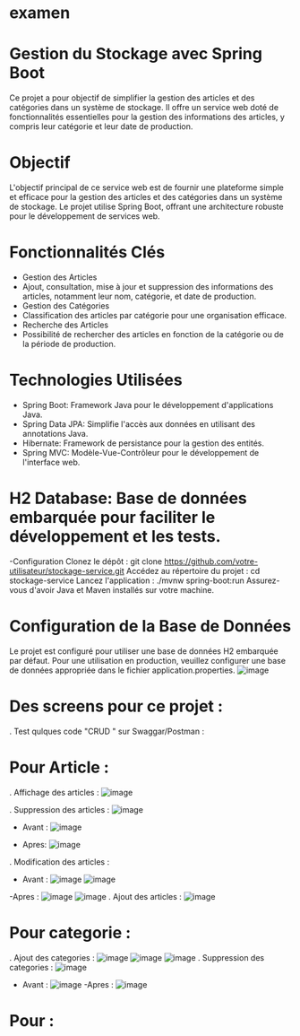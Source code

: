 # examen
# Gestion du Stockage avec Spring Boot
Ce projet a pour objectif de simplifier la gestion des articles et des catégories dans un système de stockage. Il offre un service web doté de fonctionnalités essentielles pour la gestion des informations des articles, y compris leur catégorie et leur date de production.

# Objectif
L'objectif principal de ce service web est de fournir une plateforme simple et efficace pour la gestion des articles et des catégories dans un système de stockage. Le projet utilise Spring Boot, offrant une architecture robuste pour le développement de services web.

# Fonctionnalités Clés
- Gestion des Articles
- Ajout, consultation, mise à jour et suppression des informations des articles, notamment leur nom, catégorie, et date de production.
- Gestion des Catégories
- Classification des articles par catégorie pour une organisation efficace.
- Recherche des Articles
- Possibilité de rechercher des articles en fonction de la catégorie ou de la période de production.
#  Technologies Utilisées
- Spring Boot: Framework Java pour le développement d'applications Java.
- Spring Data JPA: Simplifie l'accès aux données en utilisant des annotations Java.
- Hibernate: Framework de persistance pour la gestion des entités.
- Spring MVC: Modèle-Vue-Contrôleur pour le développement de l'interface web.
# H2 Database: Base de données embarquée pour faciliter le développement et les tests.
-Configuration
Clonez le dépôt : git clone https://github.com/votre-utilisateur/stockage-service.git
Accédez au répertoire du projet : cd stockage-service
Lancez l'application : ./mvnw spring-boot:run
Assurez-vous d'avoir Java et Maven installés sur votre machine.

# Configuration de la Base de Données
Le projet est configuré pour utiliser une base de données H2 embarquée par défaut. Pour une utilisation en production, veuillez configurer une base de données appropriée dans le fichier application.properties.
![image](https://github.com/salmachtioui/examen/assets/147477621/674534f0-4c74-404d-a486-00286f4eab2f)
# Des screens pour ce projet :
. Test qulques code "CRUD " sur Swaggar/Postman :
# Pour Article :
. Affichage des articles :
![image](https://github.com/salmachtioui/examen/assets/147477621/c2fb9b96-6a76-48f0-8e2d-64c6b0d6be81)

. Suppression des articles :
![image](https://github.com/salmachtioui/examen/assets/147477621/ebf7f947-7d3e-4019-95a9-9ce40731f4d2)
- Avant :
![image](https://github.com/salmachtioui/examen/assets/147477621/a460c8cd-6a2a-456f-bdb6-248912d9d9ee)
 
- Apres:
![image](https://github.com/salmachtioui/examen/assets/147477621/c73cf0f4-7140-4a82-9ad7-7282116eb98d)

. Modification des articles :
- Avant :
![image](https://github.com/salmachtioui/examen/assets/147477621/a9445671-8a8b-4e8f-97de-c3fdfa74c826)
![image](https://github.com/salmachtioui/examen/assets/147477621/8328b6c3-a75d-4cb2-8050-772668fbf844)

-Apres :
![image](https://github.com/salmachtioui/examen/assets/147477621/817fafde-bb72-4d6f-856e-c83198d66b28)
![image](https://github.com/salmachtioui/examen/assets/147477621/c669d019-6c74-4457-a756-30cd400fd8eb)
. Ajout des articles :
![image](https://github.com/salmachtioui/examen/assets/147477621/baafd357-c52e-4c67-b27a-52c06864d70a)
# Pour categorie :
. Ajout des categories :
![image](https://github.com/salmachtioui/examen/assets/147477621/ea4482e9-4dda-4493-aac3-9684f43c0b22)
![image](https://github.com/salmachtioui/examen/assets/147477621/b3505cc7-e6a2-45b5-b194-79c13af325b6)
![image](https://github.com/salmachtioui/examen/assets/147477621/36af49b0-5cb0-4876-b865-980d856e738a)
. Suppression des categories :
![image](https://github.com/salmachtioui/examen/assets/147477621/8ba8a639-076c-40b0-9ff2-18f142dea5e7)
- Avant :
 ![image](https://github.com/salmachtioui/examen/assets/147477621/0caeb2cf-8f7a-478e-ba84-75077dce391a)
-Apres :
![image](https://github.com/salmachtioui/examen/assets/147477621/fb18a9ca-30a0-4be8-9cd8-be22b8a636dc)
 # Pour   :
 



